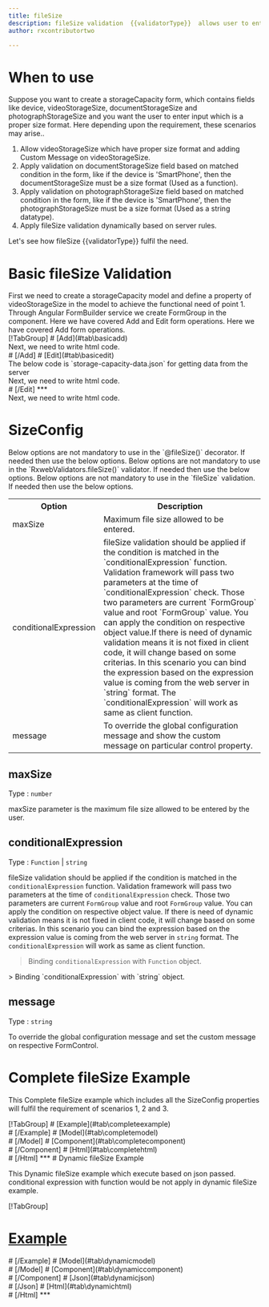 ```yaml
---
title: fileSize
description: fileSize validation  {{validatorType}}  allows user to enter the input which is in the proper file size format.
author: rxcontributortwo

---
```

# When to use
Suppose you want to create a storageCapacity form, which contains fields like device, videoStorageSize, documentStorageSize and photographStorageSize and you want the user to enter input which is a proper size format. Here depending upon the requirement, these scenarios may arise..
<ol>
   <li>Allow videoStorageSize which have proper size format and adding Custom Message on videoStorageSize.</li>
   <li>Apply validation on documentStorageSize field based on matched condition in the form, like if the device is 'SmartPhone', then the documentStorageSize must be a size format (Used as a function).</li>
   <li>Apply validation on photographStorageSize field based on matched condition in the form, like if the device is 'SmartPhone', then the photographStorageSize must be a size format (Used as a string datatype).</li>
   <data-scope scope="['decorator','validator']">
   <li>Apply fileSize validation dynamically based on server rules.</li>
   </data-scope>
</ol>
Let's see how fileSize  {{validatorType}}  fulfil the need.
 
# Basic fileSize Validation
<data-scope scope="['decorator','template-driven']">
First we need to create a storageCapacity model and define a property of videoStorageSize in the model to achieve the functional need of point 1.
<div component="app-code" key="fileSize-add-model"></div> 
</data-scope>
Through Angular FormBuilder service we create FormGroup in the component.
<data-scope scope="['decorator']">
Here we have covered Add and Edit form operations. 
</data-scope>

<data-scope scope="['validator','template-driven']">
Here we have covered Add form operations. 
</data-scope>

<data-scope scope="['decorator']">
<div component="app-tabs" key="basic-operations"></div>
[!TabGroup]
# [Add](#tab\basicadd)
<div component="app-code" key="fileSize-add-component"></div> 
Next, we need to write html code.
<div component="app-code" key="fileSize-add-html"></div> 
<div component="app-example-runner" ref-component="app-fileSize-add"></div>
# [/Add]
# [Edit](#tab\basicedit)
<div component="app-code" key="fileSize-edit-component"></div>
The below code is `storage-capacity-data.json` for getting data from the server 
<div component="app-code" key="fileSize-edit-json"></div> 
Next, we need to write html code.
<div component="app-code" key="fileSize-edit-html"></div> 
<div component="app-example-runner" ref-component="app-fileSize-edit"></div>
# [/Edit]
***
</data-scope>

<data-scope scope="['validator','template-driven']">
<div component="app-code" key="fileSize-add-component"></div> 
Next, we need to write html code.
<div component="app-code" key="fileSize-add-html"></div> 
<div component="app-example-runner" ref-component="app-fileSize-add"></div>
</data-scope>

# SizeConfig
<data-scope scope="['decorator']">
Below options are not mandatory to use in the `@fileSize()` decorator. If needed then use the below options.
</data-scope>
<data-scope scope="['validator']">
Below options are not mandatory to use in the `RxwebValidators.fileSize()` validator. If needed then use the below options.
</data-scope>
<data-scope scope="['template-driven']">
Below options are not mandatory to use in the `fileSize` validation. If needed then use the below options.
</data-scope>

<table class="table table-bordered table-striped">
<tr><th>Option</th><th>Description</th></tr>
<tr><td><a (click)='scrollTo("#maxSize")' title="maxSize">maxSize</a></td><td> Maximum file size allowed to be entered.</td></tr>
<tr><td><a (click)='scrollTo("#conditionalExpression")' title="conditionalExpression">conditionalExpression</a></td><td>fileSize validation should be applied if the condition is matched in the `conditionalExpression` function. Validation framework will pass two parameters at the time of `conditionalExpression` check. Those two parameters are current `FormGroup` value and root `FormGroup` value. You can apply the condition on respective object value.If there is need of dynamic validation means it is not fixed in client code, it will change based on some criterias. In this scenario you can bind the expression based on the expression value is coming from the web server in `string` format. The `conditionalExpression` will work as same as client function.</td></tr>
<tr><td><a (click)='scrollTo("#message")' title="message">message</a></td><td>To override the global configuration message and show the custom message on particular control property.</td></tr>
</table>

## maxSize
Type :  `number` 

maxSize parameter is the maximum file size allowed to be entered by the user.

<div component="app-code" key="fileSize-maxSizeExample-model"></div> 
<div component="app-example-runner" ref-component="app-fileSize-maxSize" title="fileSize {{validatorType}} with maxSize" key="maxSize"></div>

## conditionalExpression 
Type :  `Function`  |  `string` 

fileSize validation should be applied if the condition is matched in the `conditionalExpression` function. Validation framework will pass two parameters at the time of `conditionalExpression` check. Those two parameters are current `FormGroup` value and root `FormGroup` value. You can apply the condition on respective object value.
If there is need of dynamic validation means it is not fixed in client code, it will change based on some criterias. In this scenario you can bind the expression based on the expression value is coming from the web server in `string` format. The `conditionalExpression` will work as same as client function.

> Binding `conditionalExpression` with `Function` object.
<div component="app-code" key="fileSize-conditionalExpressionExampleFunction-model"></div> 
> Binding `conditionalExpression` with `string` object.
<div component="app-code" key="fileSize-conditionalExpressionExampleString-model"></div> 

<div component="app-example-runner" ref-component="app-fileSize-conditionalExpression" title="fileSize {{validatorType}} with conditionalExpression" key="conditionalExpression"></div>

## message 
Type :  `string` 

To override the global configuration message and set the custom message on respective FormControl.

<div component="app-code" key="fileSize-messageExample-model"></div> 
<div component="app-example-runner" ref-component="app-fileSize-message" title="fileSize {{validatorType}} with message" key="message"></div>

# Complete fileSize Example

This Complete fileSize example which includes all the SizeConfig properties will fulfil the requirement of scenarios 1, 2 and 3.

<div component="app-tabs" key="complete"></div>
[!TabGroup]
# [Example](#tab\completeexample)
<div component="app-example-runner" ref-component="app-fileSize-complete"></div>
# [/Example]
<data-scope scope="['decorator','template-driven']">
# [Model](#tab\completemodel)
<div component="app-code" key="fileSize-complete-model"></div>
# [/Model]
</data-scope>
# [Component](#tab\completecomponent)
<div component="app-code" key="fileSize-complete-component"></div>
# [/Component]
# [Html](#tab\completehtml)
<div component="app-code" key="fileSize-complete-html"></div> 
# [/Html]
***

<data-scope scope="['decorator','validator']">
# Dynamic fileSize Example

This Dynamic fileSize example which execute based on json passed. conditional expression with function would be not apply in dynamic fileSize example. 

<div component="app-tabs" key="dynamic"></div>

[!TabGroup]
# [Example](#tab\dynamicexample)
<div component="app-example-runner" ref-component="app-fileSize-dynamic"></div>
# [/Example]
<data-scope scope="['decorator']">
# [Model](#tab\dynamicmodel)
<div component="app-code" key="fileSize-dynamic-model"></div>
# [/Model]
</data-scope>
# [Component](#tab\dynamiccomponent)
<div component="app-code" key="fileSize-dynamic-component"></div>
# [/Component]
# [Json](#tab\dynamicjson)
<div component="app-code" key="fileSize-dynamic-json"></div>
# [/Json]
# [Html](#tab\dynamichtml)
<div component="app-code" key="fileSize-dynamic-html"></div> 
# [/Html]
***
</data-scope>

